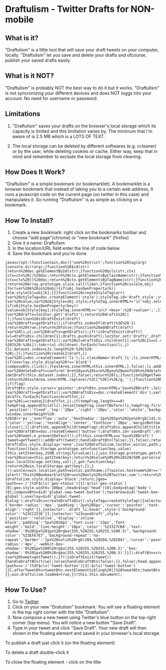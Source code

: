 Draftulism - Twitter Drafts for NON-mobile
==========


What is it?
-----------
"Draftulism" is a little tool that will save your draft tweets on your computer, locally.
"Draftulism" let you save and delete your drafts and ofcourse, publish your saved drafts easily.


What is it NOT?
---------------
"Draftulism" is probably NOT the best way to do it but it works.
"Draftulism" is not syncronizing your different devices and does NOT loggs into your account.
No need for username or password.


Limitations
-----------
1.  "Draftulism" saves your drafts on the browser's local storage which its capacity is limited and this limitation varies by.
	The minimum that i'm aware of is 2.5 MB which is a LOTS OF TEXT.

2.  The local storage can be deleted by different softwares (e.g. ccleaner) or by the user, while deleting cookies or cache.
	Either way, keep that in mind and remember to exclude the local storage from cleaning.


How Does It Work?
-----------------
"Draftulism" is a simple bookmark (or bookmarklet).
A bookmarklet is a browser bookmark that instead of taking you to a certain web address, it runs a javascript code on the current page (on twitter in this case) and manipulates it.
So running "Draftulism" is as simple as clicking on a bookmark.


How To Install?
---------------
1. Create a new bookmark: right click on the bookmarks toolbar and choose "add page"(chrome) or "new bookmark" (firefox)
2. Give it a name: Draftulism
3. In the location/URL field enter the line of code below
4. Save the bookmark and you're done

```
javascript:(function(win,doc){'use%20strict';function%20log(arg){console.dir(arg);}function%20$id(str){return%20doc.getElementById(str);}function%20$cls(str,ctx){ctx=ctx%20||%20doc;return%20ctx.getElementsByClassName(str);}function%20$tag(str,ctx){ctx=ctx%20||%20doc;return%20ctx.getElementsByTagName(str);}function%20toArr(like){return%20Array.prototype.slice.call(like);}function%20css(elm,obj){for(var%20k%20in%20obj){if(obj.hasOwnProperty(k)){elm.style[k]=obj[k];}}}function%20createStyleTag(arr){var%20styleTag=doc.createElement('style');styleTag.id='draft_style';styleTag.innerHTML='';arr.forEach(function(obj,i){var%20value;var%20objStyle=obj.style;styleTag.innerHTML+='\n'+obj.selector+'{';for(var%20key%20in%20objStyle){if(objStyle.hasOwnProperty(key)){value=objStyle[key];styleTag.innerHTML+='\n\t'+key+':%20'+value+';';}}styleTag.innerHTML+='\r}\n';});return%20styleTag;}function%20getDrafts(){var%20drafts=locStor.get('drafts');return%20drafts%20||[];}function%20isDraftExist(draft){var%20drafts=getDrafts();if(drafts.indexOf(draft)%3E%20-1){return%20true;}return%20false;}function%20addDraft(draft){var%20li,ul;var%20drafts=getDrafts();if(!isDraftExist(draft)){ul=draftsDiv.children[1];drafts.push(draft);locStor.set('drafts',drafts);li=createLI(draft,ul.children.length);ul.insertBefore(li,ul.firstElementChild);}}function%20delDraft(i){var%20drafts=getDrafts();var%20ul=draftsDiv.children[1];var%20LIs=ul.children;drafts.splice(i,1);locStor.set('drafts',drafts);ul.removeChild(LIs[LIs.length-%201%20-%20i]);toArr(ul.children).forEach(function(li,j){li.dataset.index=LIs.length%20-%201%20-%20j;});}function%20createLI(draft,i){var%20li=doc.createElement('li');li.className='draft_li';li.innerHTML=draft;li.dataset.index=i;li.addEventListener('click',function(){if(overlay.style.display%20!=='block'){composeBtn.click();}textArea.innerHTML=this.innerHTML;},false);li.addEventListener('dblclick',function(){var%20deleteDraft=confirm('Are%20you%20sure%20you%20want%20to%20delete%20this%20draft%3F');if(deleteDraft){delDraft(this.dataset.index);}},false);return%20li;}function%20getTweet(){return%20textArea.innerHTML.replace(/%3C[^%3E]+%3E/g,'');}function%20handleDraftBtn(flag){if(flag){draftBtn.style.cursor='pointer';draftBtn.innerHTML='Save%20Draft';}else{draftBtn.style.cursor='default';draftBtn.innerHTML='Draft%20Saved';}}function%20createDraftsDiv(){var%20drafts=getDrafts();var%20draftsDiv=doc.createElement('div');var%20draftsUL=doc.createElement('ul');var%20title=doc.createElement('div');var%20taitulism=doc.createElement('div');var%20tempFrag=doc.createDocumentFragment();taitulism.innerHTML='%3Ca%20href=%22https://twitter.com/taitulism%22%3E%40taitulsm%3C/a%3E';if(drafts.length%20%3E%200){drafts.forEach(function(draftTxt,i){var%20li=createLI(draftTxt,i);if(tempFrag.length===0){tempFrag.appendChild(li);}else{tempFrag.insertBefore(li,tempFrag.firstElementChild);}});}css(draftsDiv,{'position':'fixed','top':'20px','right':'20px','color':'white','backgroundColor':'%23022330','zIndex':'99999','padding':'20px','borderRadius':'7px','maxHeight':(window.innerHeight%20-%2020)+'px','overflow':'auto','boxShadow':'2px%202px%202px%20rgb(141,%2059,%2092)'});title.innerHTML='Draftulism';css(title,{'color':'yellow','textAlign':'center','fontSize':'20px','marginBottom':'8px','cursor':'pointer'});title.addEventListener('dblclick',function(){close();});draftsUL.appendChild(tempFrag);draftsDiv.appendChild(title);draftsDiv.appendChild(draftsUL);draftsDiv.appendChild(taitulism);draftsDiv.id='draftulism';return%20draftsDiv;}function%20createDraftBtn(){var%20draftBtn=doc.createElement('button');draftBtn.id='saveDraft';draftBtn.innerHTML='Save%20Draft';draftBtn.addEventListener('click',function(e){var%20tweet;e.preventDefault();if(this.innerHTML==='Save%20Draft'){tweet=getTweet();addDraft(tweet);handleDraftBtn(false);}},false);return%20draftBtn;}function%20close(){draftsDiv.style.display='none';}var%20draftulism,locStor,winloc,path,geo,head,body,composeBtn,textArea,overlay,afterTweetBtn,draftsDiv,styleTag,draftBtn,tweetBtn;locStor=(function(){win.Storage.prototype.set=function(key,value){this.setItem(key,JSON.stringify(value));};win.Storage.prototype.get=function(key){var%20value=this.getItem(key);return%20value%20%26%26%20JSON.parse(value);};return{set:function(key,val){win.localStorage.set(key,val);},get:function(key){return%20win.localStorage.get(key);}};}());winloc=win.location;path=winloc.pathname;if(winloc.hostname%20!=='twitter.com'){alert('This%20Bookmarklet%20runs%20only%20in%20Twitter.com');return%20false;}draftulism=$id('draftulism');if(draftulism){draftulism.style.display='block';return;}geo=(path==='/')%3F$cls('geo-status')[1]:$cls('geo-status')[0];geo.style.width='100px';head=$tag('head')[0];body=$tag('body')[0];composeBtn=$id('global-new-tweet-button');textArea=$id('tweet-box-global');overlay=$id('global-tweet-dialog');draftsDiv=createDraftsDiv();styleTag=createStyleTag([{selector:'.draft_li',style:{'border-radius':'4px','padding':'2px%205px','cursor':'pointer','text-align':'right'}},{selector:'.draft_li:hover',style:{'background-color':'%23CC253E'}},{selector:'%23saveDraft',style:{'position':'relative','display':'inline-block','padding':'5px%2010px','font-size':'13px','font-weight':'bold','line-height':'18px','color':'%23317CB4','text-shadow':'0%201px%201px%20rgba(255,%20255,%20255,%200.5)','background-color':'%23EFE7E7','background-repeat':'no-repeat','border':'1px%20solid%20rgb(204,%20204,%20204)','cursor':'pointer','border-radius':'4px','-webkit-box-shadow':'0%201px%200%20rgba(255,%20255,%20255,%200.5)','box-shadow':'0%201px%200%20rgba(255,%20255,%20255,%200.5)'}}]);draftBtn=createDraftBtn();textArea.addEventListener('keyup',function(){var%20tweet=getTweet();if(!isDraftExist(tweet)){handleDraftBtn(true);}else{handleDraftBtn(false);}},false);head.appendChild(styleTag);body.appendChild(draftsDiv);tweetBtn=(path==='/')%3F$cls('tweet-button')[3]:$cls('tweet-button')[2];afterTweetBtn=tweetBtn.nextElementSibling%20||%20tweetBtn;tweetBtn.parentNode.insertBefore(draftBtn,afterTweetBtn);win.draftulism=win.draftulism%20||{};win.draftulism.loaded=true;})(this,this.document);
```




How To Use?
-----------
1. Go to [Twitter](https://twitter.com)
2. Click on your new "Dratulism" bookmark. You will see a floating element in the top right corner with the title "Draftulism".
3. Now compose a new tweet using Twitter's blue button on the top right corner (top menu). You will notice a new button "Save Draft".
4. Type in your tweet and click "Save Draft". Your new draft will then shown in the floating element and saved in your browser's local storage.

To publish a draft just click it (on the floating element)

To delete a draft double-click it

To close the floating element - click on the title
